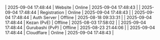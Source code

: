 | 2025-09-04 17:48:44 | Website | Online | 2025-09-04 17:48:43 |
| 2025-09-04 17:48:44 | Registration | Online | 2025-09-04 17:48:43 |
| 2025-09-04 17:48:44 | Auth Server | Offline | 2025-08-18 09:33:31 |
| 2025-09-04 17:48:44 | Kezan (PvE) | Offline | 2025-08-03 17:58:02 |
| 2025-09-04 17:48:44 | Gurubashi (PvP) | Offline | 2025-08-23 21:44:06 |
| 2025-09-04 17:48:44 | Cloudflare | Online | 2025-09-04 17:48:43 |
